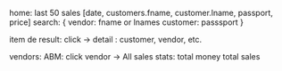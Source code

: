 home: last 50 sales [date, customers.fname, customer.lname, passport, price]
  search: {
    vendor: fname or lnames
    customer: passsport
  }

item de result: click -> detail : customer, vendor, etc.

vendors:
  ABM:
    click vendor -> All sales
      stats: total money
              total sales
